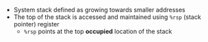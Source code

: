 - System stack defined as growing towards smaller addresses
- The top of the stack is accessed and maintained using `%rsp` (stack pointer) register
	- `%rsp` points at the top **occupied** location of the stack